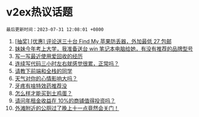 # v2ex热议话题

`最后更新时间：2023-07-31 12:08:01 +0800`

1. [[抽奖] [优惠] 评论送三十台 Find My 苹果防丢器，外加最低 27 包邮](https://www.v2ex.com/t/961108)
1. [妹妹今年考上大学，我准备送台 win 笔记本电脑给她，有没有推荐的品牌型号](https://www.v2ex.com/t/960951)
1. [写一写最近使用爱回收的经历](https://www.v2ex.com/t/960987)
1. [连续写代码三小时左右就感觉很累，正常吗？](https://www.v2ex.com/t/960969)
1. [请教下前端和全栈的同学](https://www.v2ex.com/t/961053)
1. [天气对你的心情影响大吗？](https://www.v2ex.com/t/960956)
1. [牙疼有啥特效药推荐没](https://www.v2ex.com/t/961066)
1. [怎么样才能买到土鸡蛋？](https://www.v2ex.com/t/961089)
1. [请问年租金收益在 10%的商铺值得投资吗？](https://www.v2ex.com/t/960972)
1. [外滩附近的公厕过了晚上十一点竟然会关门！](https://www.v2ex.com/t/961085)


